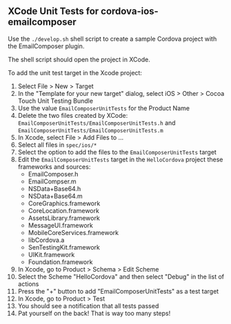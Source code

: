 XCode Unit Tests for cordova-ios-emailcomposer
----------------------------------------------

Use the `./develop.sh` shell script to create a sample Cordova project with the EmailComposer
plugin.

The shell script should open the project in XCode.

To add the unit test target in the Xcode project:

1. Select File > New > Target
2. In the "Template for your new target" dialog, select iOS > Other > Cocoa Touch Unit Testing Bundle
3. Use the value `EmailComposerUnitTests` for the Product Name
4. Delete the two files created by XCode: `EmailComposerUnitTests/EmailComposerUnitTests.h` and `EmailComposerUnitTests/EmailComposerUnitTests.m`
5. In Xcode, select File > Add Files to ...
6. Select all files in `spec/ios/*`
7. Select the option to add the files to the `EmailComposerUnitTests` target
8. Edit the `EmailComposerUnitTests` target in the `HelloCordova` project these frameworks and sources:
   * EmailComposer.h
   * EmailCompser.m
   * NSData+Base64.h
   * NSData+Base64.m
   * CoreGraphics.framework
   * CoreLocation.framework
   * AssetsLibrary.framework
   * MessageUI.framework
   * MobileCoreServices.framework
   * libCordova.a
   * SenTestingKit.framework
   * UIKit.framework
   * Foundation.framework
9. In Xcode, go to Product > Schema > Edit Scheme
10. Select the Scheme "HelloCordova" and then select "Debug" in the list of actions
11. Press the "+" button to add "EmailComposerUnitTests" as a test target
12. In Xcode, go to Product > Test
13. You should see a notification that all tests passed
14. Pat yourself on the back!  That is way too many steps!
